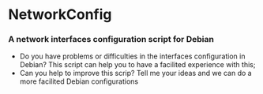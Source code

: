 # NetworkConfig

### A network interfaces configuration script for **Debian**

* Do you have problems or difficulties in the interfaces configuration in Debian? This script can help you to have a facilited experience with this;
* Can you help to improve this scrip? Tell me your ideas and we can do a more facilited Debian configurations

